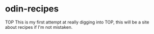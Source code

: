 # odin-recipes
TOP
This is my first attempt at really digging into TOP, this will be a site about recipes if I'm not mistaken.